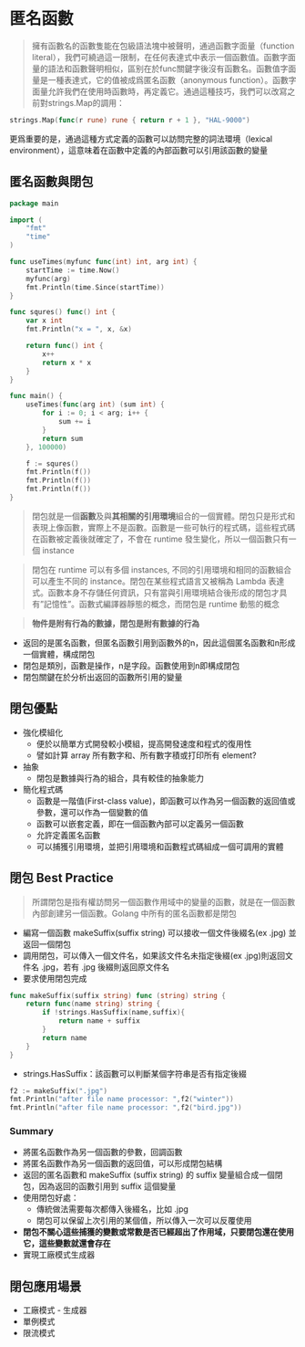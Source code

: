 # 匿名函數

> 擁有函數名的函數隻能在包級語法塊中被聲明，通過函數字面量（function literal），我們可繞過這一限制，在任何表達式中表示一個函數值。函數字面量的語法和函數聲明相似，區别在於func關鍵字後沒有函數名。函數值字面量是一種表達式，它的值被成爲匿名函數（anonymous function）。函數字面量允許我們在使用時函數時，再定義它。通過這種技巧，我們可以改寫之前對strings.Map的調用：

```go
strings.Map(func(r rune) rune { return r + 1 }, "HAL-9000")
```

更爲重要的是，通過這種方式定義的函數可以訪問完整的詞法環境（lexical environment），這意味着在函數中定義的內部函數可以引用該函數的變量

## 匿名函數與閉包

```go
package main

import (
	"fmt"
	"time"
)

func useTimes(myfunc func(int) int, arg int) {
	startTime := time.Now()
	myfunc(arg)
	fmt.Println(time.Since(startTime))
}

func squres() func() int {
	var x int
	fmt.Println("x = ", x, &x)

	return func() int {
		x++
		return x * x
	}
}

func main() {
	useTimes(func(arg int) (sum int) {
		for i := 0; i < arg; i++ {
			sum += i
		}
		return sum
	}, 100000)

	f := squres()
	fmt.Println(f())
	fmt.Println(f())
	fmt.Println(f())
}
```

> 閉包就是一個**函數**及與**其相關的引用環境**組合的一個實體。閉包只是形式和表現上像函數，實際上不是函數。函數是一些可執行的程式碼，這些程式碼在函數被定義後就確定了，不會在 runtime 發生變化，所以一個函數只有一個 instance


> 閉包在 runtime 可以有多個 instances, 不同的引用環境和相同的函數組合可以產生不同的 instance。閉包在某些程式語言又被稱為 Lambda 表達式。函數本身不存儲任何資訊，只有當與引用環境結合後形成的閉包才具有”記憶性”。函數式編譯器靜態的概念，而閉包是 runtime 動態的概念


> **物件是附有行為的數據，閉包是附有數據的行為**

- 返回的是匿名函數，但匿名函數引用到函數外的n，因此這個匿名函數和n形成一個實體，構成閉包
- 閉包是類別，函數是操作，n是字段。函數使用到n即構成閉包
- 閉包關鍵在於分析出返回的函數所引用的變量

## 閉包優點

- 強化模組化
    - 便於以簡單方式開發較小模組，提高開發速度和程式的復用性
    - 譬如計算 array 所有數字和、所有數字積或打印所有 element?
- 抽象
    - 閉包是數據與行為的組合，具有較佳的抽象能力
- 簡化程式碼
    - 函數是一階值(First-class value)，即函數可以作為另一個函數的返回值或參數，還可以作為一個變數的值
    - 函數可以嵌套定義，即在一個函數內部可以定義另一個函數
    - 允許定義匿名函數
    - 可以捕獲引用環境，並把引用環境和函數程式碼組成一個可調用的實體

## 閉包 Best Practice

> 所謂閉包是指有權訪問另一個函數作用域中的變量的函數，就是在一個函數內部創建另一個函數。Golang 中所有的匿名函數都是閉包

- 編寫一個函數 makeSuffix(suffix string) 可以接收一個文件後綴名(ex .jpg) 並返回一個閉包
- 調用閉包，可以傳入一個文件名，如果該文件名未指定後綴(ex .jpg)則返回文件名 .jpg，若有 .jpg 後綴則返回原文件名
- 要求使用閉包完成

```go
func makeSuffix(suffix string) func (string) string {
	return func(name string) string {
		if !strings.HasSuffix(name,suffix){
			return name + suffix
		}
		return name
	}
}
```

- strings.HasSuffix：該函數可以判斷某個字符串是否有指定後綴

```go
f2 := makeSuffix(".jpg")
fmt.Println("after file name processor: ",f2("winter"))
fmt.Println("after file name processor: ",f2("bird.jpg"))
```

### Summary

- 將匿名函數作為另一個函數的參數，回調函數
- 將匿名函數作為另一個函數的返回值，可以形成閉包結構
- 返回的匿名函數和 makeSuffix (suffix string) 的 suffix 變量組合成一個閉包，因為返回的函數引用到 suffix 這個變量
- 使用閉包好處：
    - 傳統做法需要每次都傳入後綴名，比如 .jpg
    - 閉包可以保留上次引用的某個值，所以傳入一次可以反覆使用
- **閉包不關心這些捕獲的變數或常數是否已經超出了作用域，只要閉包還在使用它，這些變數就還會存在**
- 實現工廠模式生成器

## 閉包應用場景

- 工廠模式 - 生成器
- 單例模式
- 限流模式